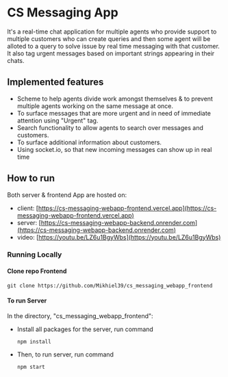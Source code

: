 # CS Messaging App
It's a real-time chat application for multiple agents who provide support to multiple customers who can create queries and then some agent will be alloted to a query to solve issue by real time messaging with that customer. It also tag urgent messages based on important strings appearing in their chats.

## Implemented features
- Scheme to help agents divide work amongst themselves & to prevent multiple agents working on the same message at once.
- To surface messages that are more urgent and in need of immediate attention using "Urgent" tag.
- Search functionality to allow agents to search over messages and customers.
- To surface additional information about customers.
- Using socket.io, so that new incoming messages can show up in real time

## How to run 

Both server & frontend App are hosted on:

- client: [https://cs-messaging-webapp-frontend.vercel.app](https://cs-messaging-webapp-frontend.vercel.app)
- server: [https://cs-messaging-webapp-backend.onrender.com](https://cs-messaging-webapp-backend.onrender.com)
- video: [https://youtu.be/LZ6u1BgyWbs](https://youtu.be/LZ6u1BgyWbs)

### Running Locally

#### Clone repo Frontend
    
    git clone https://github.com/Mikhiel39/cs_messaging_webapp_frontend
   

#### To run Server
In the directory, "cs_messaging_webapp_frontend":

- Install all packages for the server, run command 
    ```
    npm install
    ```

- Then, to run server, run command
    ```
    npm start
    ```
